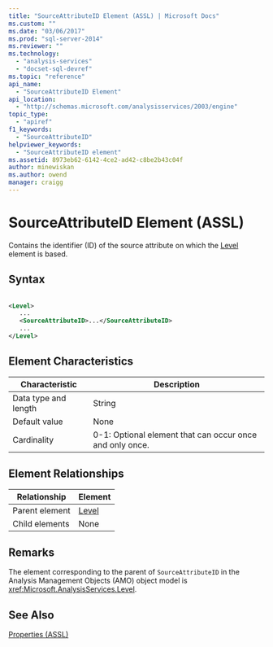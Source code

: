 ```yaml
---
title: "SourceAttributeID Element (ASSL) | Microsoft Docs"
ms.custom: ""
ms.date: "03/06/2017"
ms.prod: "sql-server-2014"
ms.reviewer: ""
ms.technology: 
  - "analysis-services"
  - "docset-sql-devref"
ms.topic: "reference"
api_name: 
  - "SourceAttributeID Element"
api_location: 
  - "http://schemas.microsoft.com/analysisservices/2003/engine"
topic_type: 
  - "apiref"
f1_keywords: 
  - "SourceAttributeID"
helpviewer_keywords: 
  - "SourceAttributeID element"
ms.assetid: 8973eb62-6142-4ce2-ad42-c8be2b43c04f
author: minewiskan
ms.author: owend
manager: craigg
---
```

# SourceAttributeID Element (ASSL)
  Contains the identifier (ID) of the source attribute on which the [Level](../objects/level-element-assl.md) element is based.  
  
## Syntax  
  
```xml  
  
<Level>  
   ...  
   <SourceAttributeID>...</SourceAttributeID>  
   ...  
</Level>  
```  
  
## Element Characteristics  
  
|Characteristic|Description|  
|--------------------|-----------------|  
|Data type and length|String|  
|Default value|None|  
|Cardinality|0-1: Optional element that can occur once and only once.|  
  
## Element Relationships  
  
|Relationship|Element|  
|------------------|-------------|  
|Parent element|[Level](../objects/level-element-assl.md)|  
|Child elements|None|  
  
## Remarks  
 The element corresponding to the parent of `SourceAttributeID` in the Analysis Management Objects (AMO) object model is <xref:Microsoft.AnalysisServices.Level>.  
  
## See Also  
 [Properties &#40;ASSL&#41;](properties-assl.md)  
  
  
